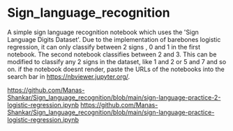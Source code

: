 # Sign_language_recognition
A simple sign language recognition notebook which uses the 'Sign Language Digits Dataset'. Due to the implementation of barebones logistic regression, it can only classify between 2 signs , 0 and 1 in the first notebook. The second notebook classifies between 2 and 3. This can be modified to classify any 2 signs in the dataset, like 1 and 2 or 5 and 7 and so on. 
if the notebook doesnt render, paste the URLs of the notebooks into the search bar in https://nbviewer.jupyter.org/.

https://github.com/Manas-Shankar/Sign_language_recognition/blob/main/sign-language-practice-2-logistic-regression.ipynb
https://github.com/Manas-Shankar/Sign_language_recognition/blob/main/sign-language-practice-logistic-regression.ipynb

